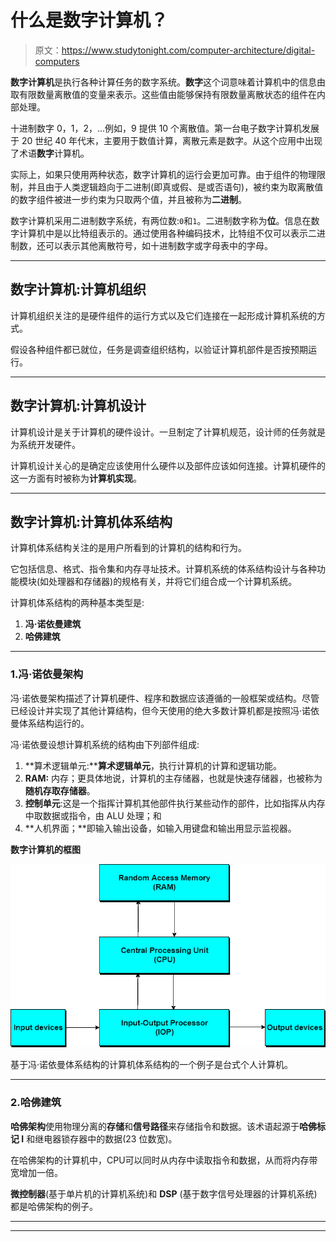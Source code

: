 # 什么是数字计算机？

> 原文：<https://www.studytonight.com/computer-architecture/digital-computers>

**数字计算机**是执行各种计算任务的数字系统。**数字**这个词意味着计算机中的信息由取有限数量离散值的变量来表示。这些值由能够保持有限数量离散状态的组件在内部处理。

十进制数字 0，1，2，...例如，9 提供 10 个离散值。第一台电子数字计算机发展于 20 世纪 40 年代末，主要用于数值计算，离散元素是数字。从这个应用中出现了术语**数字**计算机。

实际上，如果只使用两种状态，数字计算机的运行会更加可靠。由于组件的物理限制，并且由于人类逻辑趋向于二进制(即真或假、是或否语句)，被约束为取离散值的数字组件被进一步约束为只取两个值，并且被称为**二进制**。

数字计算机采用二进制数字系统，有两位数:`0`和`1`。二进制数字称为**位**。信息在数字计算机中是以比特组表示的。通过使用各种编码技术，比特组不仅可以表示二进制数，还可以表示其他离散符号，如十进制数字或字母表中的字母。

* * *

## 数字计算机:计算机组织

计算机组织关注的是硬件组件的运行方式以及它们连接在一起形成计算机系统的方式。

假设各种组件都已就位，任务是调查组织结构，以验证计算机部件是否按预期运行。

* * *

## 数字计算机:计算机设计

计算机设计是关于计算机的硬件设计。一旦制定了计算机规范，设计师的任务就是为系统开发硬件。

计算机设计关心的是确定应该使用什么硬件以及部件应该如何连接。计算机硬件的这一方面有时被称为**计算机实现**。

* * *

## 数字计算机:计算机体系结构

计算机体系结构关注的是用户所看到的计算机的结构和行为。

它包括信息、格式、指令集和内存寻址技术。计算机系统的体系结构设计与各种功能模块(如处理器和存储器)的规格有关，并将它们组合成一个计算机系统。

计算机体系结构的两种基本类型是:

1.  **冯·诺依曼建筑**
2.  **哈佛建筑**

* * *

### 1.冯·诺依曼架构

冯·诺依曼架构描述了计算机硬件、程序和数据应该遵循的一般框架或结构。尽管已经设计并实现了其他计算结构，但今天使用的绝大多数计算机都是按照冯·诺依曼体系结构运行的。

冯·诺依曼设想计算机系统的结构由下列部件组成:

1.  **算术逻辑单元:****算术逻辑单元**，执行计算机的计算和逻辑功能。
2.  **RAM:** 内存；更具体地说，计算机的主存储器，也就是快速存储器，也被称为**随机存取存储器**。
3.  **控制单元**:这是一个指挥计算机其他部件执行某些动作的部件，比如指挥从内存中取数据或指令，由 ALU 处理；和
4.  **人机界面；**即输入输出设备，如输入用键盘和输出用显示监视器。

**数字计算机的框图**

![Digital Cpmputers](img/8107d567547f6f80a11526c376ba3f9b.png)

基于冯·诺依曼体系结构的计算机体系结构的一个例子是台式个人计算机。

* * *

### 2.哈佛建筑

**哈佛架构**使用物理分离的**存储**和**信号路径**来存储指令和数据。该术语起源于**哈佛标记 I** 和继电器锁存器中的数据(23 位数宽)。

在哈佛架构的计算机中，CPU可以同时从内存中读取指令和数据，从而将内存带宽增加一倍。

**微控制器**(基于单片机的计算机系统)和 **DSP** (基于数字信号处理器的计算机系统)都是哈佛架构的例子。

* * *

* * *